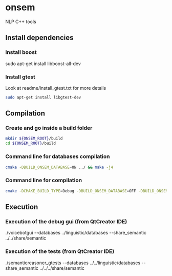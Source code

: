 onsem
=====

NLP C++ tools



Install dependencies
--------------------

### Install boost

sudo apt-get install libboost-all-dev


### Install gtest

Look at readme/install_gtest.txt for more details

```bash
sudo apt-get install libgtest-dev
```



Compilation
-----------


### Create and go inside a build folder

```bash
mkdir ${ONSEM_ROOT}/build
cd ${ONSEM_ROOT}/build
```


### Command line for databases compilation

```bash
cmake -DBUILD_ONSEM_DATABASE=ON ../ && make -j4
```


### Command line for compilation

```bash
cmake -DCMAKE_BUILD_TYPE=Debug -DBUILD_ONSEM_DATABASE=OFF -DBUILD_ONSEM_TESTS=ON ../ && make -j4
```


Execution
---------

### Execution of the debug gui (from QtCreator IDE)

./voicebotgui --databases ../linguistic/databases --share_semantic ../../share/semantic


### Execution of the tests (from QtCreator IDE)

./semanticreasoner_gtests --databases ../../linguistic/databases --share_semantic ../../../share/semantic

